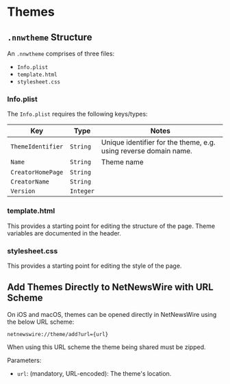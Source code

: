# Themes

## `.nnwtheme` Structure

An `.nnwtheme` comprises of three files:
- `Info.plist`
- `template.html`
- `stylesheet.css`

### Info.plist
The `Info.plist` requires the following keys/types:

|Key|Type|Notes|
|---|---|---|
|`ThemeIdentifier`|`String`|Unique identifier for the theme, e.g. using reverse domain name.|
|`Name`|`String`|Theme name|
|`CreatorHomePage`|`String`||
|`CreatorName`|`String`||
|`Version`|`Integer`||

### template.html
This provides a starting point for editing the structure of the page. Theme variables are documented in the header.

### stylesheet.css
This provides a starting point for editing the style of the page. 

## Add Themes Directly to NetNewsWire with URL Scheme
On iOS and macOS, themes can be opened directly in NetNewsWire using the below URL scheme:

`netnewswire://theme/add?url={url}`

When using this URL scheme the theme being shared must be zipped.

Parameters:
- `url`: (mandatory, URL-encoded): The theme's location.
